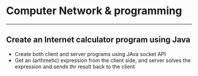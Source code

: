 # Computer Network & programming   
---
## Create an Internet calculator program using Java   
- Create both client and server programs using JAva socket API   
- Get an (arthmetic) expression from the client side, and server solves the expression and sends thr result back to the client   
